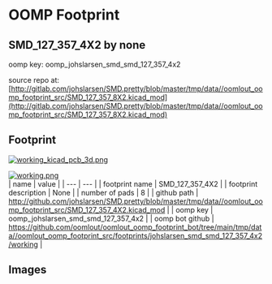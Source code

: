 # OOMP Footprint  
## SMD_127_357_4X2  by none  
  
oomp key: oomp_johslarsen_smd_smd_127_357_4x2  
  
source repo at: [http://gitlab.com/johslarsen/SMD.pretty/blob/master/tmp/data//oomlout_oomp_footprint_src/SMD_127_357_8X2.kicad_mod](http://gitlab.com/johslarsen/SMD.pretty/blob/master/tmp/data//oomlout_oomp_footprint_src/SMD_127_357_8X2.kicad_mod)  
## Footprint  
  
[![working_kicad_pcb_3d.png](working_kicad_pcb_3d_600.png)](working_kicad_pcb_3d.png)  
  
[![working.png](working_600.png)](working.png)  
| name | value | 
| --- | --- | 
| footprint name | SMD_127_357_4X2 | 
| footprint description | None | 
| number of pads | 8 | 
| github path | http://github.com/johslarsen/SMD.pretty/blob/master/tmp/data//oomlout_oomp_footprint_src/SMD_127_357_4X2.kicad_mod | 
| oomp key | oomp_johslarsen_smd_smd_127_357_4x2 | 
| oomp bot github | https://github.com/oomlout/oomlout_oomp_footprint_bot/tree/main/tmp/data//oomlout_oomp_footprint_src/footprints/johslarsen_smd_smd_127_357_4x2/working | 
## Images  
